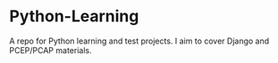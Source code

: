 # Python-Learning
 
A repo for Python learning and test projects. I aim to cover Django and PCEP/PCAP materials.